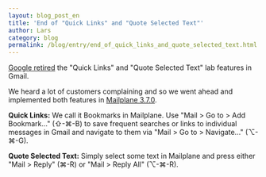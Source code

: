 ```yaml
---
layout: blog_post_en
title: 'End of "Quick Links" and "Quote Selected Text"'
author: Lars
category: blog
permalink: /blog/entry/end_of_quick_links_and_quote_selected_text.html
---
```


[Google retired](https://gsuiteupdates.googleblog.com/2017/03/updates-in-g-suite-to-streamline-hangouts-and-gmail.html) the "Quick Links" and "Quote Selected Text" lab features in Gmail.

We heard a lot of customers complaining and so we went ahead and implemented both features in [Mailplane 3.7.0](/releases/mailplane3.html#3238).

**Quick Links:** We call it Bookmarks in Mailplane. Use "Mail > Go to > Add Bookmark..." (⇧-⌘-B) to save frequent searches or links to individual messages in Gmail and navigate to them via "Mail > Go to > Navigate..." (⌥-⌘-G).

**Quote Selected Text:** Simply select some text in Mailplane and press either "Mail > Reply" (⌘-R) or "Mail > Reply All" (⌥-⌘-R). 

